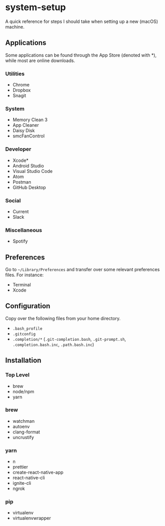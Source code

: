 # system-setup
A quick reference for steps I should take when setting up a new (macOS) machine.

## Applications
Some applications can be found through the App Store (denoted with \*), while most are online downloads.

### Utilities
* Chrome
* Dropbox
* Snagit

### System
* Memory Clean 3
* App Cleaner
* Daisy Disk
* smcFanControl

### Developer
* Xcode\*
* Android Studio
* Visual Studio Code
* Atom
* Postman
* GitHub Desktop

### Social
* Current
* Slack

### Miscellaneous
* Spotify

## Preferences
Go to `~/Library/Preferences` and transfer over some relevant preferences files. For instance:

* Terminal
* Xcode

## Configuration
Copy over the following files from your home directory.

* `.bash_profile`
* `.gitconfig`
* `.completion/*` (`.git-completion.bash`, `.git-prompt.sh`, `.completion.bash.inc`, `.path.bash.inc`)

## Installation

### Top Level
* brew
* node/npm
* yarn

### brew
* watchman
* autoenv
* clang-format
* uncrustify

### yarn
* n
* prettier
* create-react-native-app
* react-native-cli
* ignite-cli
* ngrok

### pip
* virtualenv
* virtualenvwrapper
